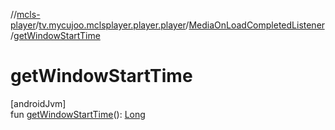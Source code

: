 //[mcls-player](../../../index.md)/[tv.mycujoo.mclsplayer.player.player](../index.md)/[MediaOnLoadCompletedListener](index.md)/[getWindowStartTime](get-window-start-time.md)

# getWindowStartTime

[androidJvm]\
fun [getWindowStartTime](get-window-start-time.md)(): [Long](https://kotlinlang.org/api/latest/jvm/stdlib/kotlin/-long/index.html)
